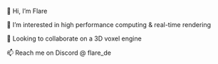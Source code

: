 👋 Hi, I’m Flare

👀 I’m interested in high performance computing & real-time rendering

🤝 Looking to collaborate on a 3D voxel engine

📫 Reach me on Discord @ flare_de

<!---
ItsFlare/ItsFlare is a ✨ special ✨ repository because its `README.md` (this file) appears on your GitHub profile.
You can click the Preview link to take a look at your changes.
--->
